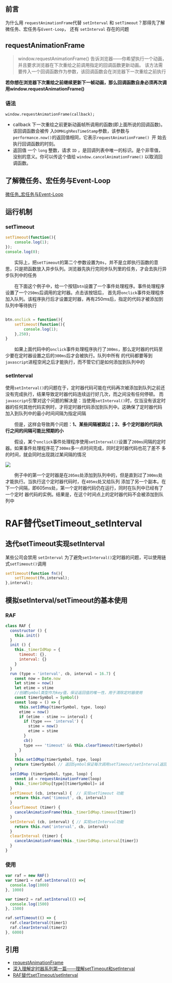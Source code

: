 ## 前言

为什么用 `requestAnimationFrame`代替 `setInterval` 和 `setTimeout`？那得先了解微任务、宏任务与`Event-Loop`，
还有 `setInterval` 存在的问题

## requestAnimationFrame

> window.requestAnimationFrame() 告诉浏览器——你希望执行一个动画，
并且要求浏览器在下次重绘之前调用指定的回调函数更新动画。
该方法需要传入一个回调函数作为参数，该回调函数会在浏览器下一次重绘之前执行

**若你想在浏览器下次重绘之前继续更新下一帧动画，那么回调函数自身必须再次调用window.requestAnimationFrame()**

### 语法
`window.requestAnimationFrame(callback);`

- callback
  下一次重绘之前更新动画帧所调用的函数(即上面所说的回调函数)。该回调函数会被传
  入`DOMHighResTimeStamp`参数，该参数与`performance.now()`的返回值相同，它表示`requestAnimationFrame() `开
  始去执行回调函数的时刻。
- 返回值
  一个 `long` 整数，请求 `ID` ，是回调列表中唯一的标识。是个非零值，没别的意义。你可以传这个值给 `window.cancelAnimationFrame()` 以取消回调函数。


## 了解微任务、宏任务与Event-Loop
[微任务_宏任务与Event-Loop](../JS/微任务_宏任务与Event-Loop.md)

## 运行机制

### setTimeout 
```js
setTimeout(function(){
    console.log(1);
});
console.log(0);

```
　　实际上，把`setTimeout`的第二个参数设置为`0s`，并不是立即执行函数的意思，只是把函数放入异步队列。浏览器先执行完同步队列里的任务，才会去执行异步队列中的任务

　　在下面这个例子中，给一个按钮`btn`设置了一个事件处理程序。事件处理程序设置了一个`250ms`后调用的定时器。点击该按钮后，
首先将`onclick`事件处理程序加入队列。该程序执行后才设置定时器，再有250ms后，指定的代码才被添加到队列中等待执行

```js

btn.onclick = function(){
    setTimeout(function(){
        console.log(1);
    },250);
}
```
　　如果上面代码中的`onclick`事件处理程序执行了`300ms`，那么定时器的代码至少要在定时器设置之后的`300ms`后才会被执行。队列中所有
的代码都要等到`javascript`进程空闲之后才能执行，而不管它们是如何添加到队列中的

### setInterval

使用`setInterval()`的问题在于，定时器代码可能在代码再次被添加到队列之前还没有完成执行，结果导致定时器代码连续运行好几次，而之间没有任何停顿。
而`javascript`引擎对这个问题的解决是：当使用`setInterval()`时，仅当没有该定时器的任何其他代码实例时，才将定时器代码添加到队列中。这确保了定时器代码
加入到队列中的最小时间间隔为指定间隔

　　但是，这样会导致两个问题：**1、某些间隔被跳过；2、多个定时器的代码执行之间的间隔可能比预期的小**

　　假设，某个`onclick`事件处理程序使用`setInterval()`设置了`200ms`间隔的定时器。如果事件处理程序花了`300ms`多一点时间完成，同时定时器代码也花了差不
多的时间，就会同时出现跳过某间隔的情况

![](../../images/setinterval.jpg)

　　例子中的第一个定时器是在`205ms`处添加到队列中的，但是直到过了`300ms`处才能执行。当执行这个定时器代码时，在`405ms`处又给队列
添加了另一个副本。在下一个间隔，即605ms处，第一个定时器代码仍在运行，同时在队列中已经有了一个定时
器代码的实例。结果是，在这个时间点上的定时器代码不会被添加到队列中

# RAF替代setTimeout_setInterval

## 迭代setTimeout实现setInterval

某些公司会禁用 `setInterval`
为了避免`setInterval()`定时器的问题，可以使用链式`setTimeout()`调用
```js
setTimeout(function fn(){
    setTimeout(fn,interval);
},interval);
```
## 模拟setInterval/setTimeout的基本使用
### RAF

```js
class RAF {
  constructor () {
    this.init()
  }
  init () {
    this._timerIdMap = {
      timeout: {},
      interval: {}
    }
  }
  run (type = 'interval', cb, interval = 16.7) {
    const now = Date.now
    let stime = now()
    let etime = stime
    //创建Symbol类型作为key值，保证返回值的唯一性，用于清除定时器使用
    const timerSymbol = Symbol()
    const loop = () => {
      this.setIdMap(timerSymbol, type, loop)
      etime = now()
      if (etime - stime >= interval) {
        if (type === 'interval') {
          stime = now()
          etime = stime
        }
        cb()
        type === 'timeout' && this.clearTimeout(timerSymbol)
      }
    }
    this.setIdMap(timerSymbol, type, loop)
    return timerSymbol // 返回Symbol保证每次调用setTimeout/setInterval返回值的唯一性
  }
  setIdMap (timerSymbol, type, loop) {
    const id = requestAnimationFrame(loop)
    this._timerIdMap[type][timerSymbol]= id
  }
  setTimeout (cb, interval) {  // 实现setTimeout 功能
    return this.run('timeout', cb, interval)
  }
  clearTimeout (timer) {
    cancelAnimationFrame(this._timerIdMap.timeout[timer])
  }
  setInterval (cb, interval) { // 实现setInterval功能
    return this.run('interval', cb, interval)
  }
  clearInterval (timer) {
    cancelAnimationFrame(this._timerIdMap.interval[timer])
  }
}
```

### 使用

```js
var raf = new RAF()
var timer1 = raf.setInterval(() =>{
  console.log(1000)
}, 1000)

var timer2 = raf.setInterval(() =>{
  console.log(1500)
}, 1500)

raf.setTimeout(() => {
  raf.clearInterval(timer1)
  raf.clearInterval(timer2)
}, 6000)
```

## 引用

- [requestAnimationFrame](https://developer.mozilla.org/zh-CN/docs/Web/API/window/requestAnimationFrame)
- [深入理解定时器系列第一篇——理解setTimeout和setInterval](https://www.cnblogs.com/xiaohuochai/p/5773183.html)
- [RAF替代setTimeout/setInterval](https://zhuanlan.zhihu.com/p/34868095)
